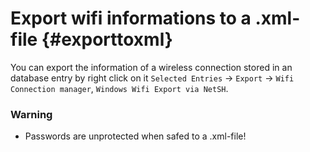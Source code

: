 # Export wifi informations to a .xml-file {#exporttoxml}
You can export the information of a wireless connection stored in an database entry by right click on it `Selected Entries` &rarr; `Export` &rarr; `Wifi Connection manager`, `Windows Wifi Export via NetSH`.

### Warning
- Passwords are unprotected when safed to a .xml-file!
